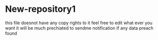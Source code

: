 # New-repository1
this file doesnot have any copy rights to it 
 feel  free to edit what ever you want 
 it will be much prechiated to sendme notification if any data preach found 
 
